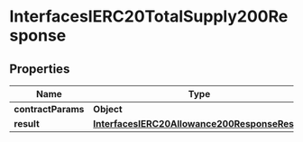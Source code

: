 

# InterfacesIERC20TotalSupply200Response

## Properties

Name | Type | Description | Notes
------------ | ------------- | ------------- | -------------
**contractParams** | **Object** |  | 
**result** | [**InterfacesIERC20Allowance200ResponseResult**](InterfacesIERC20Allowance200ResponseResult.md) |  | 




